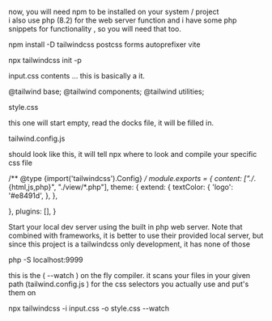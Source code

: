 now, you will need npm to be installed on your system / project  
i also use php (8.2) for the web server function and i have some php 
snippets for functionality , so you will need that too.

npm install -D tailwindcss postcss forms autoprefixer vite

npx tailwindcss init -p

input.css contents ... this is basically a it.

@tailwind base;
@tailwind components;
@tailwind utilities;

style.css

this one will start empty, read the docks file, it will be filled in.


tailwind.config.js 

should look like this, it will tell npx where to look and compile your specific css file

/** @type {import('tailwindcss').Config} */
module.exports = {
  content: ["./*.{html,js,php}", "./view/*.php"],
  theme: {
    extend: {
      textColor: {
        'logo': '#e8491d',
      },
    },
    
  },
  plugins: [],
}




Start your local dev server using the built in php web server. Note that combined with frameworks, it is better to use their 
provided local server, but since this project is a tailwindcss only development, it has none of those 

php -S localhost:9999

this is the ( --watch ) on the fly compiler. it scans your files in your given path (tailwind.config.js ) for the css selectors you actually use
and put's them on 

npx tailwindcss -i input.css -o style.css --watch